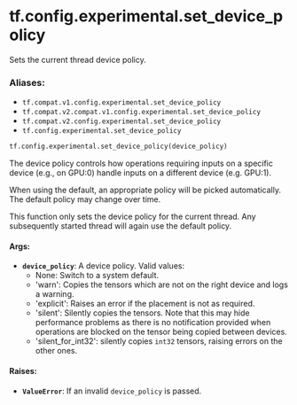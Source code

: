 <div itemscope itemtype="http://developers.google.com/ReferenceObject">
<meta itemprop="name" content="tf.config.experimental.set_device_policy" />
<meta itemprop="path" content="Stable" />
</div>

# tf.config.experimental.set_device_policy

Sets the current thread device policy.

### Aliases:

* `tf.compat.v1.config.experimental.set_device_policy`
* `tf.compat.v2.compat.v1.config.experimental.set_device_policy`
* `tf.compat.v2.config.experimental.set_device_policy`
* `tf.config.experimental.set_device_policy`

``` python
tf.config.experimental.set_device_policy(device_policy)
```

<!-- Placeholder for "Used in" -->

The device policy controls how operations requiring inputs on a specific
device (e.g., on GPU:0) handle inputs on a different device (e.g. GPU:1).

When using the default, an appropriate policy will be picked automatically.
The default policy may change over time.

This function only sets the device policy for the current thread. Any
subsequently started thread will again use the default policy.

#### Args:


* <b>`device_policy`</b>: A device policy.
  Valid values:
  - None: Switch to a system default.
  - 'warn': Copies the tensors which are not on the right device and logs
      a warning.
  - 'explicit': Raises an error if the placement is not as required.
  - 'silent': Silently copies the tensors. Note that this may hide
      performance problems as there is no notification provided when
      operations are blocked on the tensor being copied between devices.
  - 'silent_for_int32': silently copies `int32` tensors, raising errors on
      the other ones.


#### Raises:


* <b>`ValueError`</b>: If an invalid `device_policy` is passed.